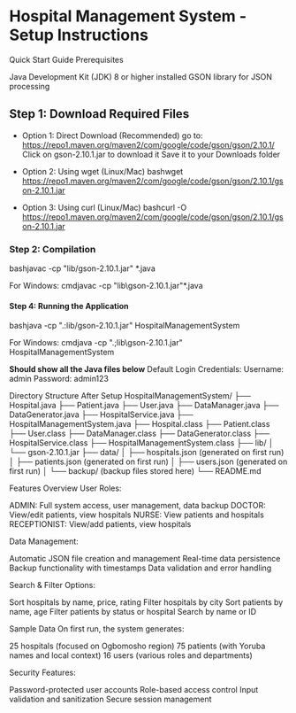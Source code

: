# Hospital Management System - Setup Instructions

Quick Start Guide
Prerequisites

Java Development Kit (JDK) 8 or higher installed
GSON library for JSON processing

## Step 1: Download Required Files

- Option 1: Direct Download (Recommended)
go to: <https://repo1.maven.org/maven2/com/google/code/gson/gson/2.10.1/>
Click on gson-2.10.1.jar to download it
Save it to your Downloads folder

- Option 2: Using wget (Linux/Mac)
bashwget <https://repo1.maven.org/maven2/com/google/code/gson/gson/2.10.1/gson-2.10.1.jar>

- Option 3: Using curl (Linux/Mac)
bashcurl -O <https://repo1.maven.org/maven2/com/google/code/gson/gson/2.10.1/gson-2.10.1.jar>

### Step 2: Compilation

bashjavac -cp "lib/gson-2.10.1.jar" *.java

For Windows:
cmdjavac -cp "lib\gson-2.10.1.jar"*.java

#### Step 4: Running the Application

bashjava -cp ".:lib/gson-2.10.1.jar" HospitalManagementSystem

For Windows:
cmdjava -cp ".;lib\gson-2.10.1.jar" HospitalManagementSystem

**Should show all the Java files below**
Default Login Credentials:
Username: admin
Password: admin123

Directory Structure After Setup
HospitalManagementSystem/
├── Hospital.java
├── Patient.java
├── User.java
├── DataManager.java
├── DataGenerator.java
├── HospitalService.java
├── HospitalManagementSystem.java
├── Hospital.class
├── Patient.class
├── User.class
├── DataManager.class
├── DataGenerator.class
├── HospitalService.class
├── HospitalManagementSystem.class
├── lib/
│   └── gson-2.10.1.jar
├── data/
│   ├── hospitals.json (generated on first run)
│   ├── patients.json (generated on first run)
│   ├── users.json (generated on first run)
│   └── backup/ (backup files stored here)
└── README.md

Features Overview
User Roles:

ADMIN: Full system access, user management, data backup
DOCTOR: View/edit patients, view hospitals
NURSE: View patients and hospitals
RECEPTIONIST: View/add patients, view hospitals

Data Management:

Automatic JSON file creation and management
Real-time data persistence
Backup functionality with timestamps
Data validation and error handling

Search & Filter Options:

Sort hospitals by name, price, rating
Filter hospitals by city
Sort patients by name, age
Filter patients by status or hospital
Search by name or ID

Sample Data
On first run, the system generates:

25 hospitals (focused on Ogbomosho region)
75 patients (with Yoruba names and local context)
16 users (various roles and departments)

Security Features:

Password-protected user accounts
Role-based access control
Input validation and sanitization
Secure session management
